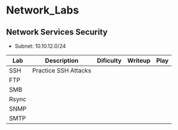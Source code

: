 # Network_Labs

## Network Services Security

- Subnet: 10.10.12.0/24

|   Lab	|   Description	|   Dificulty	|   Writeup	| Play  	|
|---	|---	|---	|---	|---	|
|SSH|  Practice SSH Attacks 	|   	|   	|   	|
|FTP|   	|   	|   	|   	|
|SMB|   	|   	|   	|   	|
|Rsync|   	|   	|   	|   	|
|SNMP|   	|   	|   	|   	|
|SMTP|   	|   	|   	|   	|

